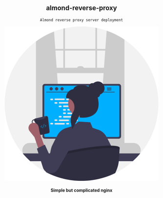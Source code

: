 <div align="center">

## almond-reverse-proxy

</div>

<div align="center">

    Almond reverse proxy server deployment

[![Almond](./readme.svg)](https://almond-re-staging.herokuapp.com/)

#### Simple but complicated nginx

</div>
